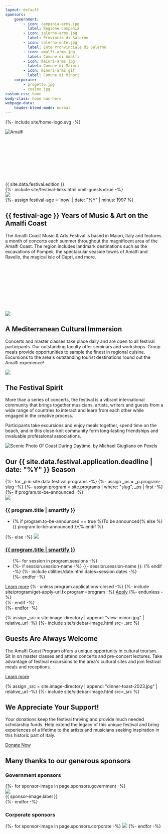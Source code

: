 ```yaml
---
layout: default
sponsors:
    government:
        - icon: campania-arms.jpg
          label: Regione Campania
        - icon: salerno-arms.jpg
          label: Provincia di Salerno
        - icon: salerno-ente.jpg
          label: Ente Pronvinciale di Salerno
        - icon: amalfi-arms.jpg
          label: Comune di Amalfi
        - icon: maiori-arms.jpg
          label: Comune di Maiori
        - icon: minori-arms.gif
          label: Comune di Minori
    corporate:
        - progetto.jpg
        - coelmo.jpg
custom-css: home
body-class: home has-hero
webpage-data:
    header-blend-mode: normal
---
```

{%- include site/home-logo.svg -%}
<section id="hero" class="background-image-container parallax">
    <img src="{{ site.image-directory | append: 'amalfi1.jpg' | relative_url }}" alt="Amalfi" />
    <div id="masthead">
        <div class="logo">
            <div id="logo-container"><div id="svg-container"><svg><use xlink:href="#home-logo" /></svg></div></div>
            <span id="festival-edition">{{ site.data.festival.edition }}</span>
            <div id="hero-links">{%- include site/festival-links.html omit-guests=true -%}</div>
        </div>
    </div>
</section>

<section id="years">
    <div class="standard-block">
        <img src="{{ site.image-directory | append: "concert-choral-2022.jpg" | relative_url }}" data-jslghtbx="{{ include.src }}" data-jslghtbx-group="a" />
<div markdown="1">
{%- assign festival-age = 'now' | date: "%Y" | minus: 1997 %}

## {{ festival-age }} Years of Music & Art on the Amalfi Coast

The Amalfi Coast Music & Arts Festival is based in Maiori, Italy and features a month of concerts each summer throughout the magnificent area of the Amalfi Coast. The region includes landmark destinations such as the excavations of Pompeii, the spectacular seaside  towns of Amalfi and Ravello, the magical isle of Capri, and more.
</div>
    </div>
</section>

<section id="immersion">
    <div class="dome-container"><svg><use xlink:href="#dome" /></svg></div>
    <div class="standard-block">
        <img src="{{ site.image-directory | append: "concert-piano-thunderstorm-2019.jpg" | relative_url }}" data-jslghtbx="{{ include.src }}" data-jslghtbx-group="a" />
<div markdown="1">

## A Mediterranean Cultural Immersion

Concerts and master classes take place daily and are open to all festival participants. Our outstanding faculty offer seminars and workshops. Group meals provide opportunities to sample the finest in regional cuisine. Excursions to the area's outstanding tourist destinations round out the Amalfi experience!
</div>
    </div>
</section>

<section id="spirit" class="background-image-container parallax">
    <img src="{{ site.program-assets-directory | append: 'piano/collage.jpg' | relative_url }}" />
<div class="inset-container">
<div class="content-container" markdown="1">

## The Festival Spirit

More than a series of concerts, the festival is a vibrant international community that brings together musicians, artists, writers and guests from a wide range of countries to interact and learn from each other while engaged in the creative process.

Participants take excursions and enjoy meals together, spend time on the beach, and in this close-knit community form long-lasting friendships and invaluable professional associations. 
</div>
</div>
</section>

<section id="festival" class="background-image-container parallax">
<img src="{{ site.image-directory | append: "amalfi3@0.5x.jpg" | relative_url }}" srcset="{{ site.image-directory | append: "amalfi3.jpg" | relative_url }} 2400w, {{ site.image-directory | append: "amalfi3@0.5x.jpg" | relative_url }} 1363w" sizes="100vw" alt="Scenic Photo Of Coast During Daytime, by Michael Giugliano on Pexels" />

<div class="inset-container">
<div class="content-container">
<h2 id="programs">Our {{ site.data.festival.application.deadline | date: "%Y" }} Season</h2>
<div>
{%- for _p in site.data.festival.programs -%}
{%- assign _ps = _p.program-slug -%}
{%- assign program = site.programs | where: "slug", _ps | first -%}
<div>
    {%- if program.to-be-announced -%}
    <div>
        <img src="{{ site.program-assets-directory | append: _ps | append: '/home.jpg' | relative_url }}" />
        <h3 class="program-name">{{ program.title | smartify }}</h3>
    </div>
    <ul><li>{% if program.to-be-announced == true %}To be announced{% else %}{{ program.to-be-announced }}{% endif %}</li></ul>
    {%- else -%}
    <a href="{{ program.url | relative_url }}">
        <img src="{{ site.program-assets-directory | append: _ps | append: '/home.jpg' | relative_url }}" />
        <h3 class="program-name">{{ program.title | smartify }}</h3>
    </a>
    <ul>
        {%- for session in program.sessions -%}
        <li>
            {%- if session.session-name -%}
                {{- session.session-name }}:
            {% endif -%}
            {%- include utilities/date.html dates=session.dates -%}
        </li>
        {%- endfor -%}
    </ul>
    <div class="buttons">
        <a href="{{ program.url | relative_url }}" class="  button">Learn more</a>
        {%- unless program.applications-closed -%}
        {%- include site/program/get-apply-url.fx program=program -%}
        <a href="{{ __return }}" class="button">Apply</a>
        {%- endunless -%}
    </div>
    {%- endif -%}
</div>
{%- endfor -%}
</div>
</div>
</div>

</section>

<section class="copy standard-block" markdown="1">

{% assign _src = site.image-directory | append: "view-minori.jpg" | relative_url -%}
{%- include site/sidebar-image.html src=_src %}
 
## Guests Are Always Welcome

The Amalfi Guest Program offers a unique opportunity in cultural tourism. Sit in on  master classes and attend concerts and pre-concert lectures. Take advantage of festival excursions to the area's cultural sites and join festival meals and receptions.

<a class="button" href="{{ site.baseurl }}{% link _programs/guests.md %}">Learn more</a>

</section>


<section class="copy standard-block" markdown="1">

{% assign _src = site.image-directory | append: "dinner-toast-2023.jpg" | relative_url -%}
{%- include site/sidebar-image.html src=_src %}
 
## We Appreciate Your Support!

Your donations keep the festival thriving and provide much needed scholarship funds. Help extend the legacy of this unique festival and bring experiences of a lifetime to the artists and musicians seeking inspiration in this historic part of Italy.

<a class="button" href="{{ site.baseurl }}{% link donations.md %}">Donate Now</a>

</section>

<section id="sponsors">
<div markdown="1">

## Many thanks to our generous sponsors

### Government sponsors

<div class="sponsor-gallery">
{%- for sponsor-image in page.sponsors.government -%}
<div><img src="{{ site.image-directory | append: "sponsors/" | append: sponsor-image.icon | relative_url }}" /><div>{{ sponsor-image.label }}</div></div>
{%- endfor -%}
</div>

### Corporate sponsors

<div class="sponsor-gallery">
{%- for sponsor-image in page.sponsors.corporate -%}
<img src="{{ site.image-directory | append: "sponsors/" | append: sponsor-image | relative_url }}" />
{%- endfor -%}
</div>

</div>
</section>

<script>(() => { parallaxify("spirit", 1.5); parallaxify("festival"); })();</script>
